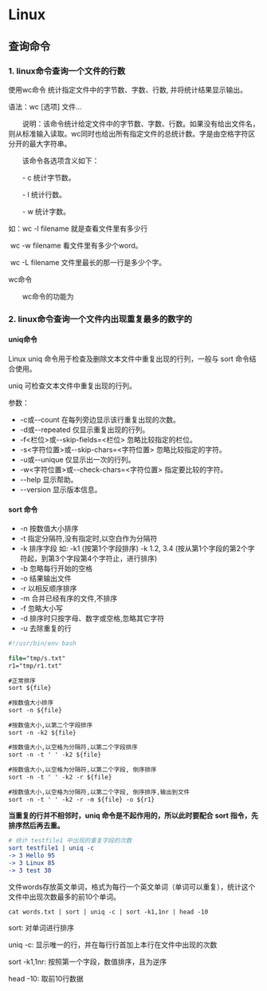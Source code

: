 # Linux

## 查询命令

### 1. linux命令查询一个文件的行数

使用wc命令 统计指定文件中的字节数、字数、行数, 并将统计结果显示输出。

语法：wc [选项] 文件…

　　说明：该命令统计给定文件中的字节数、字数、行数。如果没有给出文件名，则从标准输入读取。wc同时也给出所有指定文件的总统计数。字是由空格字符区分开的最大字符串。

　　该命令各选项含义如下： 

　　- c 统计字节数。

　　- l 统计行数。

　　- w 统计字数。

如：wc -l filename 就是查看文件里有多少行

​    wc -w filename 看文件里有多少个word。

​    wc -L filename 文件里最长的那一行是多少个字。

wc命令

　　wc命令的功能为

### 2. linux命令查询一个文件内出现重复最多的数字的

#### uniq命令

Linux uniq 命令用于检查及删除文本文件中重复出现的行列，一般与 sort 命令结合使用。

uniq 可检查文本文件中重复出现的行列。

参数：

- -c或--count 在每列旁边显示该行重复出现的次数。
- -d或--repeated 仅显示重复出现的行列。
- -f<栏位>或--skip-fields=<栏位> 忽略比较指定的栏位。
- -s<字符位置>或--skip-chars=<字符位置> 忽略比较指定的字符。
- -u或--unique 仅显示出一次的行列。
- -w<字符位置>或--check-chars=<字符位置> 指定要比较的字符。
- --help 显示帮助。
- --version 显示版本信息。

#### sort 命令

- -n 按数值大小排序
- -t 指定分隔符,没有指定时,以空白作为分隔符
- -k 排序字段 如: -k1 (按第1个字段排序)   -k 1.2, 3.4 (按从第1个字段的第2个字符起，到第3个字段第4个字符止，进行排序)
- -b 忽略每行开始的空格
- -o 结果输出文件
- -r 以相反顺序排序
- -m 合并已经有序的文件,不排序
- -f 忽略大小写
- -d 排序时只按字母、数字或空格,忽略其它字符
- -u 去除重复的行

```cmake
#!/usr/bin/env bash
 
file="tmp/s.txt"
r1="tmp/r1.txt"
 
#正常排序
sort ${file}
 
#按数值大小排序
sort -n ${file}
 
#按数值大小,以第二个字段排序
sort -n -k2 ${file}
 
#按数值大小,以空格为分隔符,以第二个字段排序
sort -n -t ' ' -k2 ${file}
 
#按数值大小,以空格为分隔符,以第二个字段, 倒序排序
sort -n -t ' ' -k2 -r ${file}
 
#按数值大小,以空格为分隔符,以第二个字段, 倒序排序,输出到文件
sort -n -t ' ' -k2 -r -m ${file} -o ${r1}
```

**当重复的行并不相邻时，uniq 命令是不起作用的，所以此时要配合 sort 指令，先排序然后再去重。**

```cmake
# 统计 testfile1 中出现的重复字段的次数
sort testfile1 | uniq -c
-> 3 Hello 95  
-> 3 Linux 85 
-> 3 test 30
```

文件words存放英文单词，格式为每行一个英文单词（单词可以重复），统计这个文件中出现次数最多的前10个单词。

```
cat words.txt | sort | uniq -c | sort -k1,1nr | head -10
```

sort: 对单词进行排序

uniq -c: 显示唯一的行，并在每行行首加上本行在文件中出现的次数

sort -k1,1nr: 按照第一个字段，数值排序，且为逆序

head -10: 取前10行数据